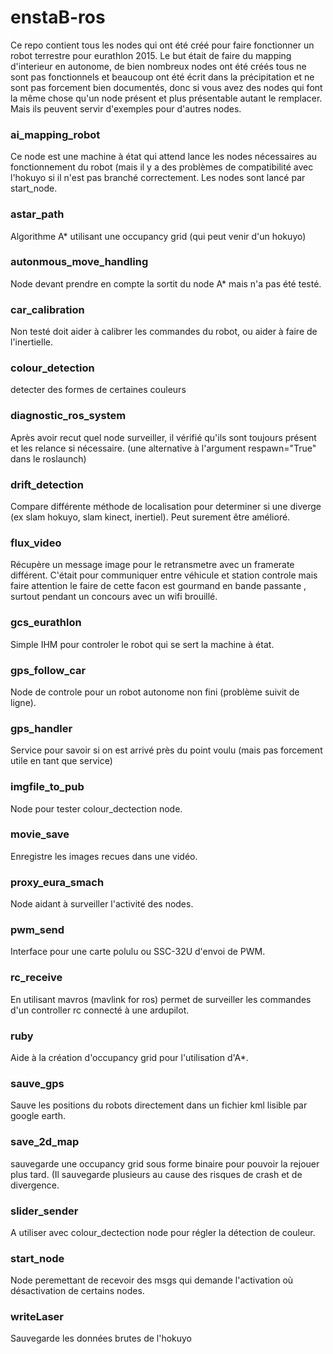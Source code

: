 # enstaB-ros
Ce repo contient tous les nodes qui ont été créé pour faire fonctionner un robot terrestre 
pour eurathlon 2015. Le but était de faire du mapping d'interieur en autonome, de bien nombreux nodes ont
été créés tous ne sont pas fonctionnels et beaucoup ont été écrit dans la précipitation et ne sont pas forcement bien documentés,
donc si vous avez des nodes qui font la même chose qu'un node présent et plus présentable autant le remplacer.
Mais ils peuvent servir d'exemples pour d'autres nodes.

### ai_mapping_robot
Ce node est une machine à état qui attend lance les nodes nécessaires au fonctionnement du robot (mais il 
y a des problèmes de compatibilité avec l'hokuyo si il n'est pas branché correctement.
Les nodes sont lancé par start_node.

### astar_path
Algorithme A* utilisant une occupancy grid (qui peut venir d'un hokuyo)

### autonmous_move_handling

Node devant prendre en compte la sortit du node A* mais n'a pas été testé.

### car_calibration
Non testé doit aider à calibrer les commandes du robot, ou aider à faire de l'inertielle.

### colour_detection
detecter des formes de certaines couleurs

### diagnostic_ros_system
Après avoir recut quel node surveiller, il vérifié qu'ils sont toujours présent et les relance si nécessaire.
(une alternative à l'argument respawn="True" dans le roslaunch)

### drift_detection
Compare différente méthode de localisation pour determiner si une diverge (ex slam hokuyo, slam kinect, inertiel).
Peut surement être amélioré.

### flux_video
Récupère un message image pour le retransmetre avec un framerate différent. 
C'était pour communiquer entre véhicule et station controle mais faire attention le faire de cette facon est gourmand en bande passante , surtout pendant un concours avec un wifi brouillé.


### gcs_eurathlon

Simple IHM pour controler le robot qui se sert la machine à état.

### gps_follow_car
Node de controle pour un robot autonome non fini (problème suivit de ligne).

### gps_handler
Service pour savoir si on est arrivé près du point voulu (mais pas forcement utile en tant que service)

### imgfile_to_pub

Node pour tester colour_dectection node.

### movie_save
Enregistre les images recues dans une vidéo.

### proxy_eura_smach
Node aidant à surveiller l'activité des nodes.

### pwm_send
Interface pour une carte polulu ou SSC-32U d'envoi de PWM.

### rc_receive
En utilisant mavros (mavlink for ros) permet de surveiller les commandes d'un controller rc connecté à une ardupilot.

### ruby 
Aide à la création d'occupancy grid pour l'utilisation d'A*.

### sauve_gps
Sauve les positions du robots directement dans un fichier kml lisible par google earth.

### save_2d_map
sauvegarde une occupancy grid sous forme binaire pour pouvoir la rejouer plus tard. (Il sauvegarde plusieurs au cause des risques de crash et de divergence.

### slider_sender
A utiliser avec colour_dectection node pour régler la détection de couleur. 

### start_node
Node peremettant de recevoir des msgs qui demande l'activation où désactivation de certains nodes.

### writeLaser 
Sauvegarde les données brutes de l'hokuyo
